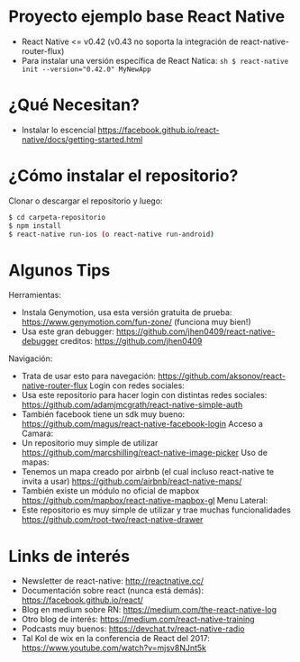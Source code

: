 # Proyecto ejemplo base React Native
  - React Native <= v0.42 (v0.43 no soporta la integración de react-native-router-flux)
  - Para instalar una versión específica de React Natica: ```sh $ react-native init --version="0.42.0" MyNewApp```
  
# ¿Qué Necesitan?
  - Instalar lo escencial
  https://facebook.github.io/react-native/docs/getting-started.html

# ¿Cómo instalar el repositorio?
Clonar o descargar el repositorio y luego:
```sh
$ cd carpeta-repositorio
$ npm install
$ react-native run-ios (o react-native run-android)
```

# Algunos Tips
Herramientas:
  - Instala Genymotion, usa esta versión gratuita de prueba: https://www.genymotion.com/fun-zone/ (funciona muy bien!)
  - Usa este gran debugger: https://github.com/jhen0409/react-native-debugger creditos: https://github.com/jhen0409

Navigación:
  - Trata de usar esto para navegación: https://github.com/aksonov/react-native-router-flux
Login con redes sociales:
  - Usa este repositorio para hacer login con distintas redes sociales: https://github.com/adamjmcgrath/react-native-simple-auth
  - También facebook tiene un sdk muy bueno: https://github.com/magus/react-native-facebook-login
Acceso a Camara:
  - Un repositorio muy simple de utilizar https://github.com/marcshilling/react-native-image-picker
Uso de mapas:
  - Tenemos un mapa creado por airbnb (el cual incluso react-native te invita a usar) https://github.com/airbnb/react-native-maps/
  - También existe un módulo no oficial de mapbox https://github.com/mapbox/react-native-mapbox-gl
Menu Lateral:
  - Este repositorio es muy simple de utilizar y trae muchas funcionalidades https://github.com/root-two/react-native-drawer

# Links de interés
- Newsletter de react-native: http://reactnative.cc/
- Documentación sobre react (nunca está demás): https://facebook.github.io/react/
- Blog en medium sobre RN:  https://medium.com/the-react-native-log
- Otro blog de interés: https://medium.com/react-native-training
- Podcasts muy buenos: https://devchat.tv/react-native-radio
- Tal Kol de wix en la conferencia de React del 2017:  https://www.youtube.com/watch?v=mjsv8NJnt5k
